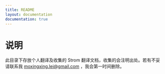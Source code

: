 ```yaml
---
title: README
layout: documentation
documentation: true
---
```


# 说明

此目录下存放个人翻译及收集的 Strom 翻译文档，收集的会注明出处。若有不妥请联系我 moxingxing.lei@gmail.com ，我会第一时间删除。